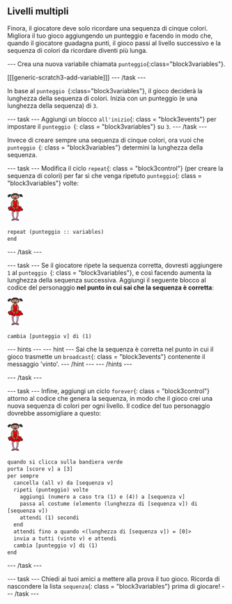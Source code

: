 ## Livelli multipli

Finora, il giocatore deve solo ricordare una sequenza di cinque colori. Migliora il tuo gioco aggiungendo un punteggio e facendo in modo che, quando il giocatore guadagna punti, il gioco passi al livello successivo e la sequenza di colori da ricordare diventi più lunga.

\--- Crea una nuova variabile chiamata `punteggio`{:class="block3variables"}.

[[[generic-scratch3-add-variable]]] \--- /task \---

In base al `punteggio `{:class="block3variables"}, il gioco deciderà la lunghezza della sequenza di colori. Inizia con un punteggio (e una lunghezza della sequenza) di `3`.

\--- task \--- Aggiungi un blocco `all'inizio`{: class = "block3events"} per impostare il `punteggio `{: class = "block3variables"} su `3`. \--- /task \---

Invece di creare sempre una sequenza di cinque colori, ora vuoi che `punteggio `{: class = "block3variables"} determini la lunghezza della sequenza.

\--- task \--- Modifica il ciclo `repeat`{: class = "block3control"} (per creare la sequenza di colori) per far sì che venga ripetuto `punteggio`{: class = "block3variables"} volte:

![sprite](images/ballerina.png)

```blocks3
repeat (punteggio :: variables)
end
```

\--- /task \---

\--- task \--- Se il giocatore ripete la sequenza corretta, dovresti aggiungere `1` al `punteggio `{: class = "block3variables"}, e così facendo aumenta la lunghezza della sequenza successiva. Aggiungi il seguente blocco al codice del personaggio **nel punto in cui sai che la sequenza è corretta**:

![sprite](images/ballerina.png)

```blocks3
cambia [punteggio v] di (1)
```

\--- hints \--- \--- hint \--- Sai che la sequenza è corretta nel punto in cui il gioco trasmette un `broadcast`{: class = "block3events"} contenente il messaggio 'vinto'. \--- /hint \--- \--- /hints \---

\--- /task \---

\--- task \--- Infine, aggiungi un ciclo `forever`{: class = "block3control"} attorno al codice che genera la sequenza, in modo che il gioco crei una nuova sequenza di colori per ogni livello. Il codice del tuo personaggio dovrebbe assomigliare a questo:

![ballerina](images/ballerina.png)

```blocks3
quando si clicca sulla bandiera verde
porta [score v] a [3]
per sempre 
  cancella (all v) da [sequenza v]
  ripeti (punteggio) volte 
    aggiungi (numero a caso tra (1) e (4)) a [sequenza v]
    passa al costume (elemento (lunghezza di [sequenza v]) di [sequenza v])
    attendi (1) secondi
  end
  attendi fino a quando <(lunghezza di [sequenza v]) = [0]>
  invia a tutti (vinto v) e attendi
  cambia [punteggio v] di (1)
end
```

\--- /task \---

\--- task \--- Chiedi ai tuoi amici a mettere alla prova il tuo gioco. Ricorda di nascondere la lista `sequenza`{: class = "block3variables"} prima di giocare! \--- /task \---